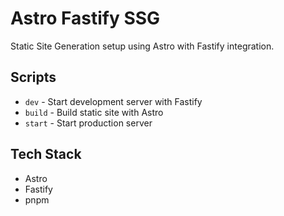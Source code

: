 # Astro Fastify SSG

Static Site Generation setup using Astro with Fastify integration.

## Scripts

- `dev` - Start development server with Fastify
- `build` - Build static site with Astro
- `start` - Start production server

## Tech Stack

- Astro
- Fastify
- pnpm